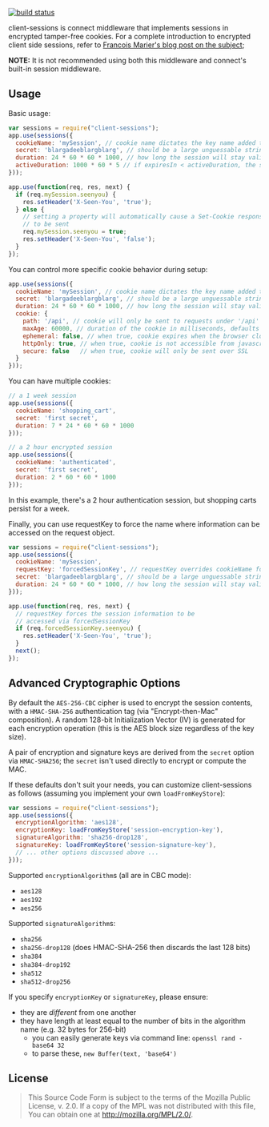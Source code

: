 [![build status](https://secure.travis-ci.org/mozilla/node-client-sessions.png)](http://travis-ci.org/mozilla/node-client-sessions)

client-sessions is connect middleware that implements sessions in encrypted tamper-free cookies.  For a complete introduction to encrypted client side sessions, refer to [Francois Marier's blog post on the subject][];

[Francois Marier's blog post on the subject]: https://hacks.mozilla.org/2012/12/using-secure-client-side-sessions-to-build-simple-and-scalable-node-js-applications-a-node-js-holiday-season-part-3/

**NOTE:** It is not recommended using both this middleware and connect's built-in session middleware.

## Usage

Basic usage:

```js
var sessions = require("client-sessions");
app.use(sessions({
  cookieName: 'mySession', // cookie name dictates the key name added to the request object
  secret: 'blargadeeblargblarg', // should be a large unguessable string
  duration: 24 * 60 * 60 * 1000, // how long the session will stay valid in ms
  activeDuration: 1000 * 60 * 5 // if expiresIn < activeDuration, the session will be extended by activeDuration milliseconds
}));

app.use(function(req, res, next) {
  if (req.mySession.seenyou) {
    res.setHeader('X-Seen-You', 'true');
  } else {
    // setting a property will automatically cause a Set-Cookie response
    // to be sent
    req.mySession.seenyou = true;
    res.setHeader('X-Seen-You', 'false');
  }
});
```

You can control more specific cookie behavior during setup:

```js
app.use(sessions({
  cookieName: 'mySession', // cookie name dictates the key name added to the request object
  secret: 'blargadeeblargblarg', // should be a large unguessable string
  duration: 24 * 60 * 60 * 1000, // how long the session will stay valid in ms
  cookie: {
    path: '/api', // cookie will only be sent to requests under '/api'
    maxAge: 60000, // duration of the cookie in milliseconds, defaults to duration above
    ephemeral: false, // when true, cookie expires when the browser closes
    httpOnly: true, // when true, cookie is not accessible from javascript
    secure: false   // when true, cookie will only be sent over SSL
  }
}));
```

You can have multiple cookies:

```js
// a 1 week session
app.use(sessions({
  cookieName: 'shopping_cart',
  secret: 'first secret',
  duration: 7 * 24 * 60 * 60 * 1000
}));

// a 2 hour encrypted session
app.use(sessions({
  cookieName: 'authenticated',
  secret: 'first secret',
  duration: 2 * 60 * 60 * 1000
}));
```

In this example, there's a 2 hour authentication session, but shopping carts persist for a week.

Finally, you can use requestKey to force the name where information can be accessed on the request object.

```js
var sessions = require("client-sessions");
app.use(sessions({
  cookieName: 'mySession',
  requestKey: 'forcedSessionKey', // requestKey overrides cookieName for the key name added to the request object.
  secret: 'blargadeeblargblarg', // should be a large unguessable string
  duration: 24 * 60 * 60 * 1000, // how long the session will stay valid in ms
}));

app.use(function(req, res, next) {
  // requestKey forces the session information to be
  // accessed via forcedSessionKey
  if (req.forcedSessionKey.seenyou) {
    res.setHeader('X-Seen-You', 'true');
  }
  next();
});
```

## Advanced Cryptographic Options

By default the `AES-256-CBC` cipher is used to encrypt the session contents,
with a `HMAC-SHA-256` authentication tag (via "Encrypt-then-Mac" composition).
A random 128-bit Initialization Vector (IV) is generated for each encryption
operation (this is the AES block size regardless of the key size).

A pair of encryption and signature keys are derived from the `secret` option
via `HMAC-SHA256`; the `secret` isn't used directly to encrypt or compute the
MAC.

If these defaults don't suit your needs, you can customize client-sessions as
follows (assuming you implement your own `loadFromKeyStore`):

```js
var sessions = require("client-sessions");
app.use(sessions({
  encryptionAlgorithm: 'aes128',
  encryptionKey: loadFromKeyStore('session-encryption-key'),
  signatureAlgorithm: 'sha256-drop128',
  signatureKey: loadFromKeyStore('session-signature-key'),
  // ... other options discussed above ...
}));
```

Supported `encryptionAlgorithm`s (all are in CBC mode):
- `aes128`
- `aes192`
- `aes256`

Supported `signatureAlgorithm`s:
- `sha256`
- `sha256-drop128` (does HMAC-SHA-256 then discards the last 128 bits)
- `sha384`
- `sha384-drop192`
- `sha512`
- `sha512-drop256`

If you specify `encryptionKey` or `signatureKey`, please ensure:
- they are _different_ from one another
- they have length at least equal to the number of bits in the algorithm name (e.g. 32 bytes for 256-bit)
  - you can easily generate keys via command line: `openssl rand -base64 32`
  - to parse these, `new Buffer(text, 'base64')`

## License

> This Source Code Form is subject to the terms of the Mozilla Public
> License, v. 2.0. If a copy of the MPL was not distributed with this
> file, You can obtain one at http://mozilla.org/MPL/2.0/.
